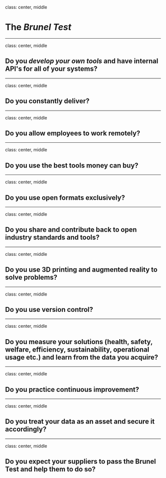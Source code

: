class: center, middle

# The *Brunel Test*

---

class: center, middle

## Do you *develop your own tools* and have internal API's for all of your systems?

---

class: center, middle

## Do you constantly deliver?

---

class: center, middle

## Do you allow employees to work remotely?

---

class: center, middle

## Do you use the best tools money can buy?

---

class: center, middle

## Do you use open formats exclusively?

---

class: center, middle

## Do you share and contribute back to open industry standards and tools?

---

class: center, middle

## Do you use 3D printing and augmented reality to solve problems?

---

class: center, middle

## Do you use version control?

---

class: center, middle

## Do you measure your solutions (health, safety, welfare, efficiency, sustainability, operational usage etc.) and learn from the data you acquire?

---

class: center, middle

## Do you practice continuous improvement?

---

class: center, middle

## Do you treat your data as an asset and secure it accordingly?

---

class: center, middle

## Do you expect your suppliers to pass the Brunel Test and help them to do so?
